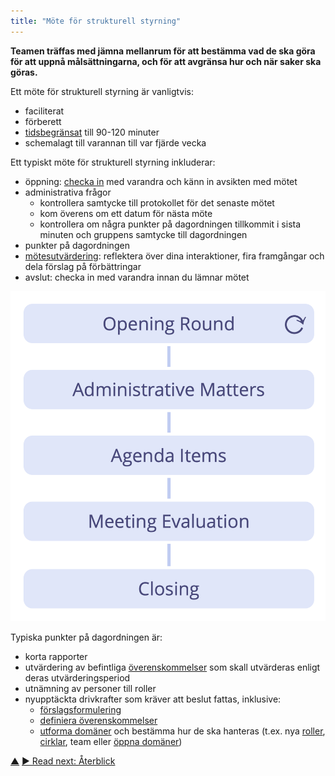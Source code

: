 ```yaml
---
title: "Möte för strukturell styrning"
---
```



<strong>Teamen träffas med jämna mellanrum för att bestämma vad de ska göra för att uppnå målsättningarna, och för att avgränsa hur och när saker ska göras.</strong>

Ett möte för strukturell styrning är vanligtvis:

- faciliterat
- förberett
- [tidsbegränsat](timebox-activities.html) till 90-120 minuter
- schemalagt till varannan till var fjärde vecka

Ett typiskt möte för strukturell styrning inkluderar:

- öppning: [checka in](check-in.html) med varandra och känn in avsikten med mötet
- administrativa frågor 
    - kontrollera samtycke till protokollet för det senaste mötet
    - kom överens om ett datum för nästa möte
    - kontrollera om några punkter på dagordningen tillkommit i sista minuten och gruppens samtycke till dagordningen
- punkter på dagordningen
- [mötesutvärdering](evaluate-meetings.html): reflektera över dina interaktioner, fira framgångar och dela förslag på förbättringar
- avslut: checka in med varandra innan du lämnar mötet

![Phases of a governance meeting](img/meetings/governance-meeting.png)

Typiska punkter på dagordningen är:

- korta rapporter
- utvärdering av befintliga <a href="#" class="tooltip" title="Överenskommelse: An agreed upon guideline, process, protocol or policy designed to guide the flow of value.">överenskommelser</a> som skall utvärderas enligt deras utvärderingsperiod
- utnämning av personer till roller
- nyupptäckta drivkrafter som kräver att beslut fattas, inklusive: 
    - [förslagsformulering](co-create-proposals.html)
    - [definiera överenskommelser](consent-decision-making.html)
    - [utforma domäner](clarify-and-develop-domains.html) och bestämma hur de ska hanteras (t.ex. nya [roller](role.html), [cirklar](circle.html), team eller [öppna domäner](open-domain.html))

<div class="bottom-nav">
<a href="focused-interactions.html" title="Up: Fokuserade interaktioner">▲</a> <a href="retrospective.html" title="Read next: Återblick">▶ Read next: Återblick</a>
</div>


<script type="text/javascript">
Mousetrap.bind('g n', function() {
    window.location.href = 'retrospective.html';
    return false;
});
</script>

